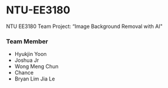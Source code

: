# NTU-EE3180
NTU EE3180 Team Project: “Image Background Removal with AI"

### Team Member
- Hyukjin Yoon
- Joshua Jr
- Wong Meng Chun
- Chance
- Bryan Lim Jia Le
